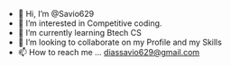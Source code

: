 - 👋 Hi, I’m @Savio629
- 👀 I’m interested in Competitive coding.
- 🌱 I’m currently learning Btech CS
- 💞️ I’m looking to collaborate on my Profile and my Skills
- 📫 How to reach me ...
 diassavio629@gmail.com
<!---
Savio629/Savio629 is a ✨ special ✨ repository because its `README.md` (this file) appears on your GitHub profile.
You can click the Preview link to take a look at your changes.
--->
